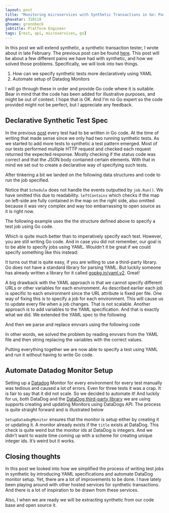 ```yaml
---
layout: post
title: "Monitoring microservices with Synthetic Transactions in Go: Part 2"
ghavatar: 310118
ghname: gronnbeck
jobtitle: Platform Engineer
tags: [rest, api, microservices, go]
---
```

In this post we will extend synthetic, a synthetic transaction tester, I wrote about in late February. The previous post can be found [here](). This post will be about a few different pains we have had with synthetic, and how we solved those problems. Specifically, we will look into two things.

1. How can we specify synthetic tests more declaratively using YAML
2. Automate setup of Datadog Monitors

I will go through these in order and provide Go code where it is suitable. Bear in mind that the code has been added for illustrative purposes, and might be out of context. I hope that is OK. And I’m no Go expert so the code provided might not be perfect, but I appreciate any feedback.

## Declarative Synthetic Test Spec
In the previous [post]() every test had to be written in Go code. At the time of writing that made sense since we only had two running synthetic tests. As we started to add more tests to synthetic a test pattern emerged. Most of our tests performed multiple HTTP request and checked each request returned the expected response. Mostly checking if the status code was correct and that the JSON body contained certain elements. With that in mind we set out to create a declarative way of specifying such tests.

After tinkering a bit we landed on the following data structures and code to run the job specified.

<script src="https://gist.github.com/gronnbeck/bb3dcb6bfc3edd53e308a3c3e4ca67b7.js"></script>

<script src="https://gist.github.com/gronnbeck/a3f0b97b13cc8589fa3cbe3505156a8c.js"></script>

Notice that ``Schedule`` does not handle the events outputted by ``job.Run()``. We have omitted this due to readability.  ``leftContains`` which checks if the map on left-side are fully contained in the map on the right side, also omitted because it was very complex and way too embarrassing to open source as it is right now.

The following example uses the the structure defined above to specify a test job using Go code.

<script src="https://gist.github.com/gronnbeck/742b2e082e3c8fa6562e85e6a85506df.js"></script>

Which is quite much better than to imperatively specify each test. However, you are still writing Go code. And in case you did not remember, our goal is to be able to specify jobs using YAML. Wouldn’t it be great if we could specify something like this instead:

<script src="https://gist.github.com/gronnbeck/ebfd0a7a88a43e85d7d3e8645923b6da.js"></script>

It turns out that is quite easy, if you are willing to use a third-party library. Go does not have a standard library for parsing YAML. But luckily someone has already written a library for it called [gopkg.in/yaml.v2](https://github.com/go-yaml/yaml/tree/v2). Great!

A big drawback with the YAML approach is that we cannot specify different URLs or other variables for each environment. As described earlier each job is specific to each environment since the URL attribute is fixed per file. One way of fixing this is to specify a job for each environment. This will cause us to update every file when a job changes. That is not scalable.  Another approach is to add variables to the YAML specification. And that is exactly what we did.  We extended the YAML spec to the following

<script src="https://gist.github.com/gronnbeck/0003b16f49a781f0b2dad9b67d1f240a.js"></script>

And then we parse and replace envvars using the following code

<script src="https://gist.github.com/gronnbeck/0bcdf3c070191bcb13c49d9182a238b5.js"></script>

In other words, we solved the problem by reading envvars from the YAML file and then string replacing the variables with the correct values.

Putting everything together we are now able to specify a test using YAML and run it without having to write Go code.

## Automate Datadog Monitor Setup

Setting up a [Datadog]() Monitor for every environment for every test manually was tedious and caused a lot of errors. Even for three tests it was a crap. It is fair to say that it did not scale. So we decided to automate it! And luckily for us, both DataDog and the [DataDog third-party library]() we are using supports creating and updating Monitors using DataDogs API. The process is quite straight forward and is illustrated below

<script src="https://gist.github.com/gronnbeck/80b7f83b5b1367aa8745239881eba491.js"></script>

``SetupDatadogMonitor`` ensures that the monitor  is setup either by creating it or updating it. A monitor already exists if the ``title`` exists at DataDog. This check is quite weird but the monitor ids at DataDog is integers. And we didn’t want to waste time coming up with a scheme for creating unique integer ids. It’s weird but it works.

## Closing thoughts
In this post we looked into how we simplified the process of writing test jobs in synthetic by introducing YAML specifications and automate DataDog monitor setup. Yet, there are a lot of improvements to be done. I have lately been playing around with other hosted services for synthetic transactions. And there is a lot of inspiration to be drawn from these services.

Also, I when we are ready we will be extracting synthetic from our code base and open source it.
